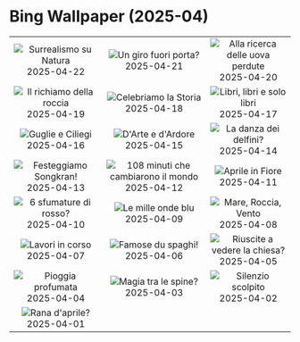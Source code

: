# Bing Wallpaper (2025-04)

|  |  |  |
|:---:|:---:|:---:|
| ![](https://www.bing.com/th?id=OHR.YellowstoneSpring_IT-IT1564316273_400x240.jpg "Surrealismo su Natura") 2025-04-22 | ![](https://www.bing.com/th?id=OHR.PitiglianoPasquetta_IT-IT4003845136_400x240.jpg "Un giro fuori porta?") 2025-04-21 | ![](https://www.bing.com/th?id=OHR.BunnyLove_IT-IT3916580301_400x240.jpg "Alla ricerca delle uova perdute") 2025-04-20 |
| ![](https://www.bing.com/th?id=OHR.ZionValley_IT-IT1237391753_400x240.jpg "Il richiamo della roccia") 2025-04-19 | ![](https://www.bing.com/th?id=OHR.GoremeTurkey_IT-IT1187292514_400x240.jpg "Celebriamo la Storia") 2025-04-18 | ![](https://www.bing.com/th?id=OHR.PeabodyBaltimore_IT-IT8224367841_400x240.jpg "Libri, libri e solo libri") 2025-04-17 |
| ![](https://www.bing.com/th?id=OHR.MilanSpringCiliegi_IT-IT8049577261_400x240.jpg "Guglie e Ciliegi") 2025-04-16 | ![](https://www.bing.com/th?id=OHR.BeachArt_IT-IT8015252028_400x240.jpg "D'Arte e d'Ardore") 2025-04-15 | ![](https://www.bing.com/th?id=OHR.SpottedDolphins_IT-IT7838462769_400x240.jpg "La danza dei delfini?") 2025-04-14 |
| ![](https://www.bing.com/th?id=OHR.ThailandPagodas_IT-IT7756165601_400x240.jpg "Festeggiamo Songkran!") 2025-04-13 | ![](https://www.bing.com/th?id=OHR.SpaceFlight_IT-IT7664385047_400x240.jpg "108 minuti che cambiarono il mondo") 2025-04-12 | ![](https://www.bing.com/th?id=OHR.TulipsWindmill_IT-IT0852704157_400x240.jpg "Aprile in Fiore") 2025-04-11 |
| ![](https://www.bing.com/th?id=OHR.LittleFoxes_IT-IT0375371643_400x240.jpg "6 sfumature di rosso?") 2025-04-10 | ![](https://www.bing.com/th?id=OHR.BlueNaxos_IT-IT4796672311_400x240.jpg "Le mille onde blu") 2025-04-09 | ![](https://www.bing.com/th?id=OHR.LagoaPortugal_IT-IT6204367726_400x240.jpg "Mare, Roccia, Vento") 2025-04-08 |
| ![](https://www.bing.com/th?id=OHR.BeaverDay_IT-IT8371039769_400x240.jpg "Lavori in corso") 2025-04-07 | ![](https://www.bing.com/th?id=OHR.CarbonaraDay_IT-IT2080771090_400x240.jpg "Famose du spaghi!") 2025-04-06 | ![](https://www.bing.com/th?id=OHR.GaztelugatxeSunset_IT-IT9513907046_400x240.jpg "Riuscite a vedere la chiesa?") 2025-04-05 |
| ![](https://www.bing.com/th?id=OHR.CherryBlossomDC_IT-IT5867846300_400x240.jpg "Pioggia profumata") 2025-04-04 | ![](https://www.bing.com/th?id=OHR.SaguaroRainbow_IT-IT7336031543_400x240.jpg "Magia tra le spine?") 2025-04-03 | ![](https://www.bing.com/th?id=OHR.UtahBadlands_IT-IT7290436395_400x240.jpg "Silenzio scolpito") 2025-04-02 |
| ![](https://www.bing.com/th?id=OHR.TicanFrog_IT-IT7236834033_400x240.jpg "Rana d'aprile?") 2025-04-01 |  |  |

